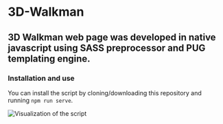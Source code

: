 # 3D-Walkman

## 3D Walkman web page was developed in native javascript using SASS preprocessor and PUG templating engine.  

### Installation and use
You can install the script by cloning/downloading this repository and running `npm run serve`.

![Visualization of the script](src/assets/3d-walkman.gif "3D-Walkman")
